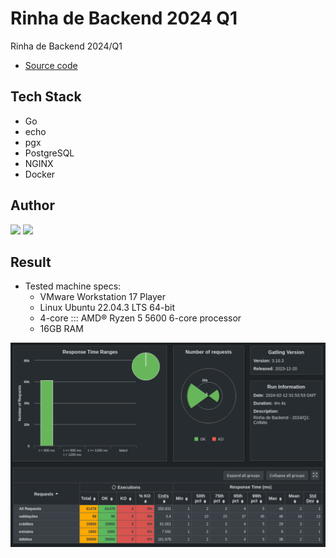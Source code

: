 # Rinha de Backend 2024 Q1

Rinha de Backend 2024/Q1

- [Source code](https://github.com/buemura/rinha-de-backend-2024-q1-go-echo)

## Tech Stack

- Go
- echo
- pgx
- PostgreSQL
- NGINX
- Docker

## Author

<div>
  <a href="https://www.linkedin.com/in/bruno-uemura/"><img src="https://img.shields.io/badge/linkedin-0077B5.svg?style=for-the-badge&logo=linkedin&logoColor=white"></a>
  <a href="https://github.com/buemura/"><img src="https://img.shields.io/badge/github-3b4c52.svg?style=for-the-badge&logo=github&logoColor=white"></a>
</div>

## Result

- Tested machine specs:
  - VMware Workstation 17 Player
  - Linux Ubuntu 22.04.3 LTS 64-bit
  - 4-core ::: AMD® Ryzen 5 5600 6-core processor
  - 16GB RAM

![Result](result.png)
